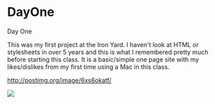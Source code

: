 DayOne
======

Day One

This was my first project at the Iron Yard.  I haven't look at HTML or stylesheets in over 5 years and this is what I remembered pretty much before starting this class.  It is a basic/simple one page site with my likes/dislikes from my first time using a Mac in this class.

http://postimg.org/image/6xs6okatf/

<img src="http://postimg.org/image/6xs6okatf/">
